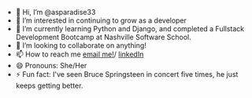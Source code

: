 - 👋 Hi, I’m @asparadise33
- 👀 I’m interested in continuing to grow as a developer
- 🌱 I’m currently learning Python and Django, and completed a Fullstack Development Bootcamp at Nashville Software School.
- 💞️ I’m looking to collaborate on anything!
- 📫 How to reach me [email me!](abby.paradise@gmail.com)/ [linkedIn](https://www.linkedin.com/in/abigail-paradise915?lipi=urn%3Ali%3Apage%3Ad_flagship3_profile_view_base_contact_details%3Bqc%2B93pyOQTKqbn7zqhcw1A%3D%3D)
- 😄 Pronouns: She/Her
- ⚡ Fun fact: I've seen Bruce Springsteen in concert five times, he just keeps getting better.

<!---
asparadise33/asparadise33 is a ✨ special ✨ repository because its `README.md` (this file) appears on your GitHub profile.
You can click the Preview link to take a look at your changes.
--->
